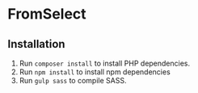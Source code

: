 # FromSelect

## Installation

1. Run `composer install` to install PHP dependencies.
2. Run `npm install` to install npm dependencies
3. Run `gulp sass` to compile SASS.